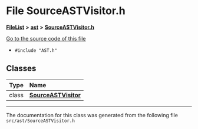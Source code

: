 

# File SourceASTVisitor.h



[**FileList**](files.md) **>** [**ast**](dir_203e5988f1ed315d29383d699972de6f.md) **>** [**SourceASTVisitor.h**](SourceASTVisitor_8h.md)

[Go to the source code of this file](SourceASTVisitor_8h_source.md)



* `#include "AST.h"`















## Classes

| Type | Name |
| ---: | :--- |
| class | [**SourceASTVisitor**](classSourceASTVisitor.md) <br> |



















































------------------------------
The documentation for this class was generated from the following file `src/ast/SourceASTVisitor.h`

